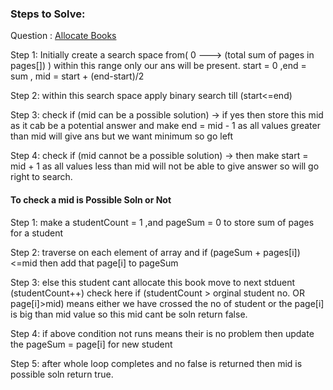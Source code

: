 ### Steps to Solve: 

Question : [Allocate Books](https://www.naukri.com/code360/problems/allocate-books_1089560?source=youtube&campaign=love_babbar_codestudio2&utm_source=youtube&utm_medium=affiliate&utm_campaign=love_babbar_codestudio2&count=25&search=Allocate&sort_entity=order&sort_order=ASC&leftPanelTabValue=PROBLEM&customSource=studio_nav&page=1&attempt_status=NOT_ATTEMPTED)

Step 1: Initially create a search space from( 0 ---> (total sum of pages in pages[]) ) within this range only our ans will be present.
		start = 0 ,end = sum , mid = start + (end-start)/2

Step 2: within this search space apply binary search till (start<=end)

Step 3: check if (mid can be a possible solution) -> if yes then store this mid 
		as it cab be a potential answer and make end = mid - 1
		as all values greater than mid will give ans but we want minimum so go left
		
Step 4: check if (mid cannot be a possible solution) ->  then make start = mid + 1
		as all values less than mid will not be able to give answer so will go right to search.
		
#### To check a mid is Possible Soln or Not

Step 1: make a studentCount = 1 ,and pageSum = 0 to store sum of pages for a student

Step 2: traverse on each element of array and 
		if (pageSum + pages[i])<=mid 
		then add that page[i] to pageSum 
		
Step 3: else this student cant allocate this book move to next stduent (studentCount++)
		check here if (studentCount > orginal student no.  OR page[i]>mid) means either we have crossed the no of student or the page[i] is big than mid value
		so this mid cant be soln return false.
		
Step 4: if above condition not runs means their is no problem then update the pageSum = page[i] for new student

Step 5: after whole loop completes and no false is returned then mid is possible soln return true.